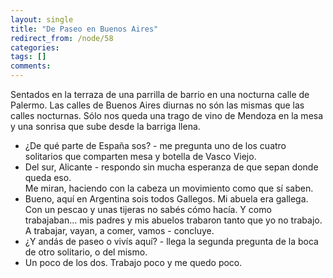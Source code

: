 ```yaml
---
layout: single
title: "De Paseo en Buenos Aires"
redirect_from: /node/58
categories:
tags: []
comments: 
---
```

Sentados en la terraza de una parrilla de barrio en una nocturna calle de Palermo. Las calles de Buenos Aires diurnas no són las mismas que las calles nocturnas. Sólo nos queda una trago de vino de Mendoza en la mesa y una sonrisa que sube desde la barriga llena.  
- ¿De qué parte de España sos? - me pregunta uno de los cuatro solitarios que comparten mesa y botella de Vasco Viejo.  
- Del sur, Alicante - respondo sin mucha esperanza de que sepan donde queda eso.  
Me miran, haciendo con la cabeza un movimiento como que sí saben.  
- Bueno, aquí en Argentina sois todos Gallegos. Mi abuela era gallega. Con un pescao y unas tijeras no sabés cómo hacía. Y como trabajaban... mis padres y mis abuelos trabaron tanto que yo no trabajo. A trabajar, vayan, a comer, vamos - concluye.  
- ¿Y andás de paseo o vivís aquí? - llega la segunda pregunta de la boca de otro solitario, o del mismo.  
- Un poco de los dos. Trabajo poco y me quedo poco.
